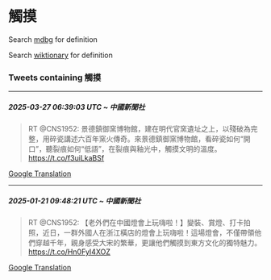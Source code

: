 # 觸摸

Search [mdbg](https://www.mdbg.net/chinese/dictionary?page=worddict&wdrst=0&wdqb=觸摸) for definition

Search [wiktionary](https://en.wiktionary.org/wiki/觸摸) for definition

### Tweets containing 觸摸

___
##### 2025-03-27 06:39:03 UTC ~ 中國新聞社
> RT @CNS1952: 景德鎮御窯博物館，建在明代官窯遺址之上，以殘破為完整，用碎瓷講述六百年窯火傳奇。來景德鎮御窯博物館，看碎瓷如何“開口”，聽裂痕如何“低語”，在裂痕與釉光中，觸摸文明的溫度。 https://t.co/f3uiLkaBSf

[Google Translation](https://translate.google.com/?hi=en&tab=TT&sl=zh-CN&tl=en&op=translate&text=RT+%40CNS1952%3A+%E6%99%AF%E5%BE%B7%E9%8E%AE%E5%BE%A1%E7%AA%AF%E5%8D%9A%E7%89%A9%E9%A4%A8%EF%BC%8C%E5%BB%BA%E5%9C%A8%E6%98%8E%E4%BB%A3%E5%AE%98%E7%AA%AF%E9%81%BA%E5%9D%80%E4%B9%8B%E4%B8%8A%EF%BC%8C%E4%BB%A5%E6%AE%98%E7%A0%B4%E7%82%BA%E5%AE%8C%E6%95%B4%EF%BC%8C%E7%94%A8%E7%A2%8E%E7%93%B7%E8%AC%9B%E8%BF%B0%E5%85%AD%E7%99%BE%E5%B9%B4%E7%AA%AF%E7%81%AB%E5%82%B3%E5%A5%87%E3%80%82%E4%BE%86%E6%99%AF%E5%BE%B7%E9%8E%AE%E5%BE%A1%E7%AA%AF%E5%8D%9A%E7%89%A9%E9%A4%A8%EF%BC%8C%E7%9C%8B%E7%A2%8E%E7%93%B7%E5%A6%82%E4%BD%95%E2%80%9C%E9%96%8B%E5%8F%A3%E2%80%9D%EF%BC%8C%E8%81%BD%E8%A3%82%E7%97%95%E5%A6%82%E4%BD%95%E2%80%9C%E4%BD%8E%E8%AA%9E%E2%80%9D%EF%BC%8C%E5%9C%A8%E8%A3%82%E7%97%95%E8%88%87%E9%87%89%E5%85%89%E4%B8%AD%EF%BC%8C%E8%A7%B8%E6%91%B8%E6%96%87%E6%98%8E%E7%9A%84%E6%BA%AB%E5%BA%A6%E3%80%82+https%3A%2F%2Ft.co%2Ff3uiLkaBSf)
___
##### 2025-01-21 09:48:21 UTC ~ 中國新聞社
> RT @CNS1952: 【老外們在中國燈會上玩嗨啦！】變裝、賞燈、打卡拍照，近日，一群外國人在浙江橫店的燈會上玩嗨啦！這場燈會，不僅帶領他們穿越千年，親身感受大宋的繁華，更讓他們觸摸到東方文化的獨特魅力。 https://t.co/Hn0FyI4XOZ

[Google Translation](https://translate.google.com/?hi=en&tab=TT&sl=zh-CN&tl=en&op=translate&text=RT+%40CNS1952%3A+%E3%80%90%E8%80%81%E5%A4%96%E5%80%91%E5%9C%A8%E4%B8%AD%E5%9C%8B%E7%87%88%E6%9C%83%E4%B8%8A%E7%8E%A9%E5%97%A8%E5%95%A6%EF%BC%81%E3%80%91%E8%AE%8A%E8%A3%9D%E3%80%81%E8%B3%9E%E7%87%88%E3%80%81%E6%89%93%E5%8D%A1%E6%8B%8D%E7%85%A7%EF%BC%8C%E8%BF%91%E6%97%A5%EF%BC%8C%E4%B8%80%E7%BE%A4%E5%A4%96%E5%9C%8B%E4%BA%BA%E5%9C%A8%E6%B5%99%E6%B1%9F%E6%A9%AB%E5%BA%97%E7%9A%84%E7%87%88%E6%9C%83%E4%B8%8A%E7%8E%A9%E5%97%A8%E5%95%A6%EF%BC%81%E9%80%99%E5%A0%B4%E7%87%88%E6%9C%83%EF%BC%8C%E4%B8%8D%E5%83%85%E5%B8%B6%E9%A0%98%E4%BB%96%E5%80%91%E7%A9%BF%E8%B6%8A%E5%8D%83%E5%B9%B4%EF%BC%8C%E8%A6%AA%E8%BA%AB%E6%84%9F%E5%8F%97%E5%A4%A7%E5%AE%8B%E7%9A%84%E7%B9%81%E8%8F%AF%EF%BC%8C%E6%9B%B4%E8%AE%93%E4%BB%96%E5%80%91%E8%A7%B8%E6%91%B8%E5%88%B0%E6%9D%B1%E6%96%B9%E6%96%87%E5%8C%96%E7%9A%84%E7%8D%A8%E7%89%B9%E9%AD%85%E5%8A%9B%E3%80%82+https%3A%2F%2Ft.co%2FHn0FyI4XOZ)
